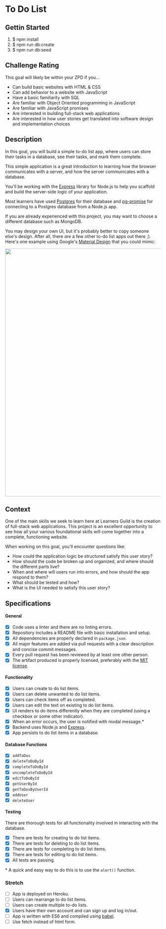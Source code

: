 # To Do List

## Gettin Started

1. $ npm install
1. $ npm run db:create
1. $ npm run db:seed

## Challenge Rating

This goal will likely be within your ZPD if you...

- Can build basic websites with HTML & CSS
- Can add behavior to a website with JavaScript
- Have a basic familiarity with SQL
- Are familiar with Object Oriented programming in JavaScript
- Are familiar with JavaScript promises
- Are interested in building full-stack web applications
- Are interested in how user stories get translated into software design and implementation choices

## Description

In this goal, you will build a simple to-do list app, where users can store their tasks in a database, see their tasks, and mark them complete.

This simple application is a great introduction to learning how the browser communicates with a server, and how the server communicates with a database.

You'll be working with the [Express][npm-express] library for Node.js to help you scaffold and build the server-side logic of your application.

Most learners have used [Postgres][postgres] for their database and  [pg-promise][npm-pg-promise] for connecting to a Postgres database from a Node.js app.

If you are already experienced with this project, you may want to choose a different database such as MongoDB.

You may design your own UI, but it's probably better to copy someone else's design. After all, there _are_ a few other to-do list apps out there ;). Here's one example using Google's [Material Design][material-design] that you could mimic:

<img width="800" src="https://cloud.githubusercontent.com/assets/709100/23414837/3f8c7046-fdab-11e6-8631-8dfb80662e24.png">

## Context

One of the main skills we seek to learn here at Learners Guild is the creation of full-stack web applications. This project is an excellent opportunity to see how all your various foundational skills will come together into a complete, functioning website.

When working on this goal, you'll encounter questions like:

- How could the application logic be structured satisfy this user story?
- How should the code be broken up and organized, and where should the different parts live?
- When and where will users run into errors, and how should the app respond to them?
- What should be tested and how?
- What is the UI needed to satisfy this user story?

## Specifications

#### General
- [X] Code uses a linter and there are no linting errors.
- [X] Repository includes a README file with basic installation and setup.
- [X] All dependencies are properly declared in `package.json`.
- [X] All major features are added via pull requests with a clear description and concise commit messages.
- [X] Every pull request has been reviewed by at least one other person.
- [X] The artifact produced is properly licensed, preferably with the [MIT license][mit-license].

#### Functionality
- [X] Users can create to do list items.
- [X] Users can delete unwanted to do list items.
- [X] Users can check items off as completed.
- [x] Users can edit the text on existing to do list items.
- [X] UI renders to do items differently when they are completed (using a checkbox or some other indicator).
- [x] When an error occurs, the user is notified with modal message.\*
- [X] Backend uses Node.js and [Express][npm-express].
- [X] App persists to do list items in a database.

#### Database Functions
- [X] `addToDos`
- [X] `deleteToDoById`
- [X] `completeToDoById`
- [X] `uncompleteToDoById`
- [X] `editToDoById`
- [X] `getUserById`
- [X] `getToDosByUserId`
- [X] `addUser`
- [X] `deleteUser`

#### Testing
There are thorough tests for all functionality involved in interacting with the database.
- [X] There are tests for creating to do list items.
- [X] There are tests for deleting to do list items.
- [X] There are tests for completing to do list items.
- [X] There are tests for editing to do list items.
- [X] All tests are passing.

\* A quick and easy way to do this is to use the `alert()` function.

### Stretch

- [ ] App is deployed on Heroku.
- [ ] Users can rearrange to do list items.
- [ ] Users can create multiple to-do lists.
- [X] Users have their own account and can sign up and log in/out.
- [ ] App is written with ES6 and compiled using [babel][npm-babel].
- [ ] Use fetch instead of html form.

[npm-express]: https://www.npmjs.com/package/express
[npm-babel]: https://www.npmjs.com/package/babel
[npm-pg-promise]: https://www.npmjs.com/package/pg-promise
[postgres]: https://www.postgresql.org/
[material-design]: https://material.io/
[mit-license]: https://opensource.org/licenses/MIT
